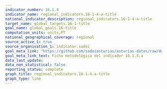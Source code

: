 ```yaml
---
indicator_number: 16.1.4
indicator_name: regional_indicators.16-1-4-a-title
national_indicator_description: regional_indicators.16-1-4-a-title
target_name: global_targets.16-1-title
goal_name: global_goals.16-title
computation_units: units.PT
national_geographical_coverage: regional
source_active_1: true
source_organisation_1: indicator.sadei
goal_meta_link: "https://github.com/sadeiasturias/asturias-datos/raw/develop/descargas/metodologia/16.1.4.a.pdf"
goal_meta_link_text: Ficha metodológica del indicador 16.1.4.a
data_last_update:  
data_non_statistical: false
reporting_status: complete
graph_title: regional_indicators.16-1-4-a-title
graph_type: line
---
```

